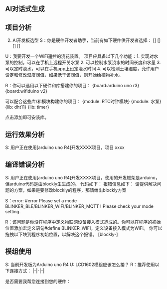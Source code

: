 ## AI对话式生成

## 项目分析
2. AI开发板选型
S：你是硬件开发者助手，当前有如下硬件供开发者选择：
[]
[]
[]
[]

U：我要开发一个WiFi遥控的浇花装置。
项目应具备以下几个功能：1. 实现对水泵的控制。可以在手机上远程开关水泵
2. 可以控制水泵浇水的时间长度和水量
3. 可以定时浇水，可以在手机app上设定浇水时间
4. 可以检测土壤湿度，允许用户设定和修改湿度阀值，如果低于该阀值，则开始给植物补水。

R：你可以选用以下硬件和库搭建你的项目：
{board:arduino uno r3}
{board:wifiduino v2}

可以配合这些库/和模块构建你的项目：
{module: RTC时钟模块}
{module: 水泵}
{lib: dht11}
{lib: timer}

点击添加即可安装库。

## 运行效果分析
S: 用户正在使用[arduino uno R4]开发XXXX项目，项目
xxxx

## 编译错误分析
S: 用户正在使用[arduino uno R4]开发XXXX项目，使用的开发框架是arduino，但arduino代码是由blockly生生成的。
代码如下：
报错信息如下：
请提供解决问题的方案，如果是要修改blockly的程序，那请给出blockly方案

S：error: #error Please set a mode BLINKER_BLE/BLINKER_WIFI/BLINKER_MQTT ! Please check your mode setting.

R：该问题是你没在程序中定义物联网设备接入模式造成的。你可以在程序的初始位置添加宏定义语句#define BLINKER_WIFI，定义设备接入模式为WiFi。
你可以拖拽以下块到程序初始位置，以解决这个报错。
[blockly-]


## 模组使用
S: 当前开发板为Arduino uno R4
U: LCD1602模组应该怎么接？
R：推荐使用以下连接方式：
|-|-|-|


是否需要我帮您连接到您的硬件：

